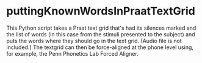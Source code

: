 # puttingKnownWordsInPraatTextGrid
This Python script takes a Praat text grid that's had its silences marked and the list of words (in this case from the stimuli presented to the subject) and puts the words where they should go in the text grid. (Audio file is not included.) The textgrid can then be force-aligned at the phone level using, for example, the Penn Phonetics Lab Forced Aligner. 
